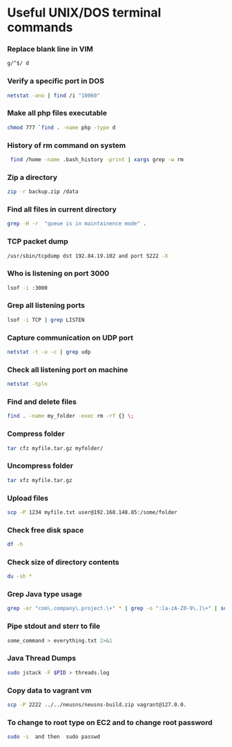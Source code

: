 # Useful UNIX/DOS terminal commands

### Replace blank line in VIM

```bash
g/^$/ d
```

### Verify a specific port in DOS

```bash
netstat -ano | find /i "10060"
```

### Make all php files executable

```bash
chmod 777 `find . -name php -type d
```

### History of rm command on system

```bash
 find /home -name .bash_history -print | xargs grep -w rm
```

### Zip a directory

```bash
zip -r backup.zip /data
```

### Find all files in current directory

```bash
grep -H -r  "queue is in maintainence mode" .  
```

### TCP packet dump 

```bash
/usr/sbin/tcpdump dst 192.84.19.102 and port 5222 -X
```

### Who is listening on port 3000 

```bash
lsof -i :3000
```

### Grep all listening ports

```bash
lsof -i TCP | grep LISTEN
```

### Capture communication on UDP port

```bash
netstat -t -u -c | grep udp
```

### Check all listening port on machine

```bash
netstat -tpln
```

### Find and delete files

```bash
find . -name my_folder -exec rm -rf {} \;
```

### Compress folder

```bash
tar cfz myfile.tar.gz myfolder/
```

### Uncompress folder

```bash
tar xfz myfile.tar.gz
```

### Upload files

```bash
scp -P 1234 myfile.txt user@192.168.148.85:/some/folder
```

### Check free disk space

```bash
df -h
```

### Check size of directory contents

```bash
du -sh *
```

### Grep Java type usage

```bash
grep -or "com\.company\.project.\+" * | grep -o ":[a-zA-Z0-9\.]\+" | sort | uniq
```

### Pipe stdout and sterr to file

```bash
some_command > everything.txt 2>&1
```

### Java Thread Dumps

```bash
sudo jstack -F $PID > threads.log
```
### Copy data to vagrant vm

```bash
scp -P 2222 ../../neusns/neusns-build.zip vagrant@127.0.0.
```
### To change to root type on EC2 and to change root password

```bash
sudo -s  and then  sudo passwd
```